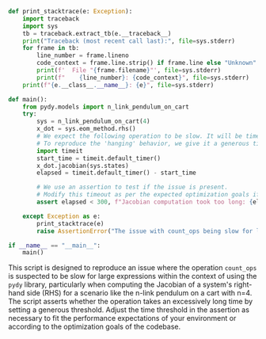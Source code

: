 ```python
def print_stacktrace(e: Exception):
    import traceback
    import sys
    tb = traceback.extract_tb(e.__traceback__)
    print("Traceback (most recent call last):", file=sys.stderr)
    for frame in tb:
        line_number = frame.lineno
        code_context = frame.line.strip() if frame.line else "Unknown"
        print(f'  File "{frame.filename}"', file=sys.stderr)
        print(f"    {line_number}: {code_context}", file=sys.stderr)
    print(f"{e.__class__.__name__}: {e}", file=sys.stderr)

def main():
    from pydy.models import n_link_pendulum_on_cart
    try:
        sys = n_link_pendulum_on_cart(4)
        x_dot = sys.eom_method.rhs()
        # We expect the following operation to be slow. It will be timed to ensure it takes excessively long.
        # To reproduce the 'hanging' behavior, we give it a generous timeout.
        import timeit
        start_time = timeit.default_timer()
        x_dot.jacobian(sys.states)
        elapsed = timeit.default_timer() - start_time

        # We use an assertion to test if the issue is present.
        # Modify this timeout as per the expected optimization goals if needed.
        assert elapsed < 300, f"Jacobian computation took too long: {elapsed} seconds"

    except Exception as e:
        print_stacktrace(e)
        raise AssertionError("The issue with count_ops being slow for large expressions is present.")

if __name__ == "__main__":
    main()
```

This script is designed to reproduce an issue where the operation `count_ops` is suspected to be slow for large expressions within the context of using the `pydy` library, particularly when computing the Jacobian of a system's right-hand side (RHS) for a scenario like the n-link pendulum on a cart with n=4. The script asserts whether the operation takes an excessively long time by setting a generous threshold. Adjust the time threshold in the assertion as necessary to fit the performance expectations of your environment or according to the optimization goals of the codebase.